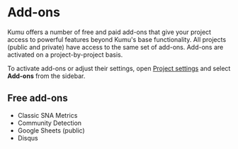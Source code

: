 # Add-ons

Kumu offers a number of free and paid add-ons that give your project access to powerful features beyond Kumu's base functionality. All projects (public and private) have access to the same set of add-ons. Add-ons are activated on a project-by-project basis.

To activate add-ons or adjust their settings, open [Project settings](/overview/settings.html#project-settings) and select **Add-ons** from the sidebar.

## Free add-ons

- Classic SNA Metrics
- Community Detection
- Google Sheets (public)
- Disqus

